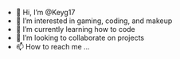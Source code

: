 - 👋 Hi, I’m @Keyg17
- 👀 I’m interested in gaming, coding, and makeup
- 🌱 I’m currently learning how to code
- 💞️ I’m looking to collaborate on projects
- 📫 How to reach me ...

<!---
Keyg17/Keyg17 is a ✨ special ✨ repository because its `README.md` (this file) appears on your GitHub profile.
You can click the Preview link to take a look at your changes.
--->
